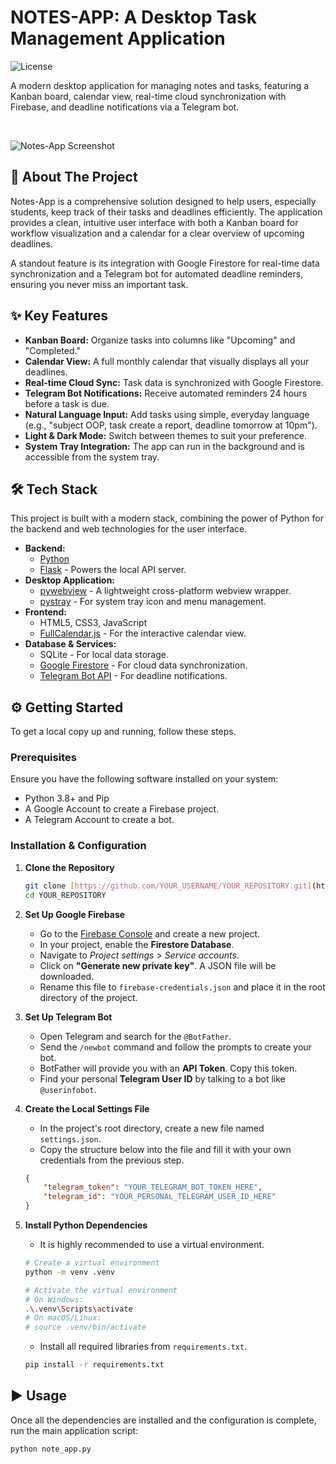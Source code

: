 # NOTES-APP: A Desktop Task Management Application

![License](https://img.shields.io/badge/license-MIT-blue.svg)

A modern desktop application for managing notes and tasks, featuring a Kanban board, calendar view, real-time cloud synchronization with Firebase, and deadline notifications via a Telegram bot.

<br>

![Notes-App Screenshot](https://place-hold.it/800x500?text=Error=24)

## 🚀 About The Project

Notes-App is a comprehensive solution designed to help users, especially students, keep track of their tasks and deadlines efficiently. The application provides a clean, intuitive user interface with both a Kanban board for workflow visualization and a calendar for a clear overview of upcoming deadlines.

A standout feature is its integration with Google Firestore for real-time data synchronization and a Telegram bot for automated deadline reminders, ensuring you never miss an important task.

## ✨ Key Features

* **Kanban Board:** Organize tasks into columns like "Upcoming" and "Completed."
* **Calendar View:** A full monthly calendar that visually displays all your deadlines.
* **Real-time Cloud Sync:** Task data is synchronized with Google Firestore.
* **Telegram Bot Notifications:** Receive automated reminders 24 hours before a task is due.
* **Natural Language Input:** Add tasks using simple, everyday language (e.g., "subject OOP, task create a report, deadline tomorrow at 10pm").
* **Light & Dark Mode:** Switch between themes to suit your preference.
* **System Tray Integration:** The app can run in the background and is accessible from the system tray.

## 🛠️ Tech Stack

This project is built with a modern stack, combining the power of Python for the backend and web technologies for the user interface.

* **Backend:**
    * [Python](https://www.python.org/)
    * [Flask](https://flask.palletsprojects.com/) - Powers the local API server.
* **Desktop Application:**
    * [pywebview](https://pywebview.flowrl.com/) - A lightweight cross-platform webview wrapper.
    * [pystray](https://pystray.readthedocs.io/) - For system tray icon and menu management.
* **Frontend:**
    * HTML5, CSS3, JavaScript
    * [FullCalendar.js](https://fullcalendar.io/) - For the interactive calendar view.
* **Database & Services:**
    * SQLite - For local data storage.
    * [Google Firestore](https://firebase.google.com/docs/firestore) - For cloud data synchronization.
    * [Telegram Bot API](https://core.telegram.org/bots/api) - For deadline notifications.

## ⚙️ Getting Started

To get a local copy up and running, follow these steps.

### Prerequisites

Ensure you have the following software installed on your system:
* Python 3.8+ and Pip
* A Google Account to create a Firebase project.
* A Telegram Account to create a bot.

### Installation & Configuration

1.  **Clone the Repository**
    ```bash
    git clone [https://github.com/YOUR_USERNAME/YOUR_REPOSITORY.git](https://github.com/YOUR_USERNAME/YOUR_REPOSITORY.git)
    cd YOUR_REPOSITORY
    ```

2.  **Set Up Google Firebase**
    * Go to the [Firebase Console](https://console.firebase.google.com/) and create a new project.
    * In your project, enable the **Firestore Database**.
    * Navigate to *Project settings* > *Service accounts*.
    * Click on **"Generate new private key"**. A JSON file will be downloaded.
    * Rename this file to `firebase-credentials.json` and place it in the root directory of the project.

3.  **Set Up Telegram Bot**
    * Open Telegram and search for the `@BotFather`.
    * Send the `/newbot` command and follow the prompts to create your bot.
    * BotFather will provide you with an **API Token**. Copy this token.
    * Find your personal **Telegram User ID** by talking to a bot like `@userinfobot`.

4.  **Create the Local Settings File**
    * In the project's root directory, create a new file named `settings.json`.
    * Copy the structure below into the file and fill it with your own credentials from the previous step.
    ```json
    {
        "telegram_token": "YOUR_TELEGRAM_BOT_TOKEN_HERE",
        "telegram_id": "YOUR_PERSONAL_TELEGRAM_USER_ID_HERE"
    }
    ```

5.  **Install Python Dependencies**
    * It is highly recommended to use a virtual environment.
    ```bash
    # Create a virtual environment
    python -m venv .venv
    
    # Activate the virtual environment
    # On Windows:
    .\.venv\Scripts\activate
    # On macOS/Linux:
    # source .venv/bin/activate
    ```
    * Install all required libraries from `requirements.txt`.
    ```bash
    pip install -r requirements.txt
    ```

## ▶️ Usage

Once all the dependencies are installed and the configuration is complete, run the main application script:

```bash
python note_app.py
